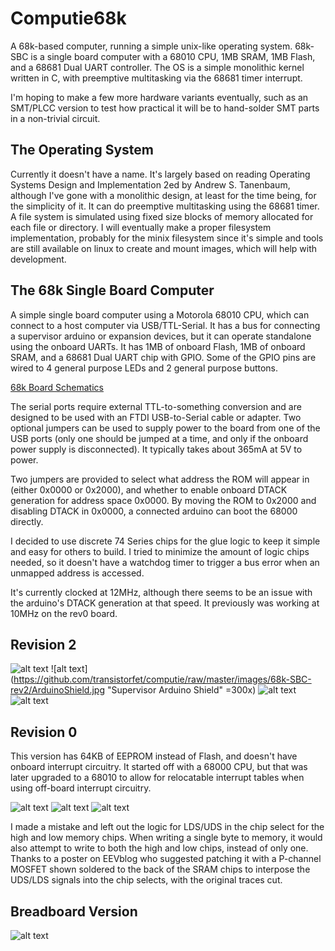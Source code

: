 
Computie68k
===========

A 68k-based computer, running a simple unix-like operating system.  68k-SBC is a single board computer with
a 68010 CPU, 1MB SRAM, 1MB Flash, and a 68681 Dual UART controller.  The OS is a simple monolithic kernel
written in C, with preemptive multitasking via the 68681 timer interrupt.

I'm hoping to make a few more hardware variants eventually, such as an SMT/PLCC version to test how practical
it will be to hand-solder SMT parts in a non-trivial circuit.


The Operating System
--------------------

Currently it doesn't have a name.  It's largely based on reading Operating Systems Design and Implementation 2ed by
Andrew S. Tanenbaum, although I've gone with a monolithic design, at least for the time being, for the simplicity of
it.  It can do preemptive multitasking using the 68681 timer.  A file system is simulated using fixed size blocks of
memory allocated for each file or directory.  I will eventually make a proper filesystem implementation, probably for
the minix filesystem since it's simple and tools are still available on linux to create and mount images, which will
help with development.


The 68k Single Board Computer
-----------------------------

A simple single board computer using a Motorola 68010 CPU, which can connect to a host computer via USB/TTL-Serial.
It has a bus for connecting a supervisor arduino or expansion devices, but it can operate standalone using the onboard
UARTs.  It has 1MB of onboard Flash, 1MB of onboard SRAM, and a 68681 Dual UART chip with GPIO.  Some of the GPIO
pins are wired to 4 general purpose LEDs and 2 general purpose buttons.

[68k Board Schematics](https://github.com/transistorfet/computie/raw/master/hardware/68k-SBC/68kBoard/68kBoard.pdf)


The serial ports require external TTL-to-something conversion and are designed to be used with an FTDI USB-to-Serial
cable or adapter.  Two optional jumpers can be used to supply power to the board from one of the USB ports (only one
should be jumped at a time, and only if the onboard power supply is disconnected).  It typically takes about 365mA at
5V to power.

Two jumpers are provided to select what address the ROM will appear in (either 0x0000 or 0x2000), and whether to enable
onboard DTACK generation for address space 0x0000.  By moving the ROM to 0x2000 and disabling DTACK in 0x0000, a
connected arduino can boot the 68000 directly.

I decided to use discrete 74 Series chips for the glue logic to keep it simple and easy for others to build.  I tried
to minimize the amount of logic chips needed, so it doesn't have a watchdog timer to trigger a bus error when an
unmapped address is accessed.

It's currently clocked at 12MHz, although there seems to be an issue with the arduino's DTACK generation at that speed.
It previously was working at 10MHz on the rev0 board.

Revision 2
----------

![alt text](https://github.com/transistorfet/computie/raw/master/images/68k-SBC-rev2/SBC.jpg "68k-SBC Rev. 2")
![alt text](https://github.com/transistorfet/computie/raw/master/images/68k-SBC-rev2/ArduinoShield.jpg "Supervisor Arduino Shield" =300x)
![alt text](https://github.com/transistorfet/computie/raw/master/images/68k-SBC-rev2/SBC-running.jpg "68k-SBC Running")
![alt text](https://github.com/transistorfet/computie/raw/master/images/68k-SBC-rev2/PCBs.jpg "68k-SBC PCBs")


Revision 0
----------

This version has 64KB of EEPROM instead of Flash, and doesn't have onboard interrupt circuitry.  It started off with a
68000 CPU, but that was later upgraded to a 68010 to allow for relocatable interrupt tables when using off-board
interrupt circuitry.

![alt text](https://github.com/transistorfet/computie/raw/master/images/68k-SBC-rev0/PCB-front.jpg "68k-SBC PCB Front")
![alt text](https://github.com/transistorfet/computie/raw/master/images/68k-SBC-rev0/SBC.jpg "68k-SBC")
![alt text](https://github.com/transistorfet/computie/raw/master/images/68k-SBC-rev0/PCB-patch.jpg "68k-SBC patch for design mistake")

I made a mistake and left out the logic for LDS/UDS in the chip select for the high and low memory chips.  When writing a
single byte to memory, it would also attempt to write to both the high and low chips, instead of only one.  Thanks to a poster
on EEVblog who suggested patching it with a P-channel MOSFET shown soldered to the back of the SRAM chips to interpose the UDS/LDS
signals into the chip selects, with the original traces cut.

Breadboard Version
------------------

![alt text](https://github.com/transistorfet/computie/raw/master/images/Breadboard-serial.jpg "68k-SBC Breadboard")

